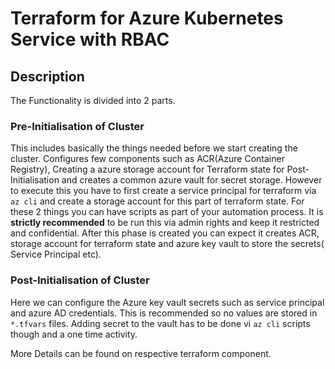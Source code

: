 # Terraform for Azure Kubernetes Service with RBAC

## Description
The Functionality is divided into 2 parts.

### Pre-Initialisation of Cluster
This includes basically the things needed before we start creating the cluster.  Configures few components such as ACR(Azure Container Registry), Creating a azure storage account for Terraform state for Post-Initialisation and creates a common azure vault for secret storage. However to execute this you have to first create a service principal for terraform via `az cli` and create a storage account for this part of terraform state. For these 2 things you can have scripts as part of your automation process. It is **strictly recommended** to be run this via admin rights and keep it restricted and confidential.
   After this phase is created you can expect  it creates ACR, storage account for terraform state and azure key vault to store the secrets( Service Principal etc).

### Post-Initialisation of Cluster
Here we can configure the Azure key vault secrets such as service principal and azure AD credentials. This is recommended so no values are stored in `*.tfvars` files. Adding secret to the vault has to be done vi `az cli` scripts though and a one time activity.

More Details can be found on respective terraform component.
